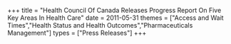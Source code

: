 +++
title = "Health Council Of Canada Releases Progress Report On Five Key Areas In Health Care"
date = 2011-05-31
themes = ["Access and Wait Times","Health Status and Health Outcomes","Pharmaceuticals Management"]
types = ["Press Releases"]
+++
